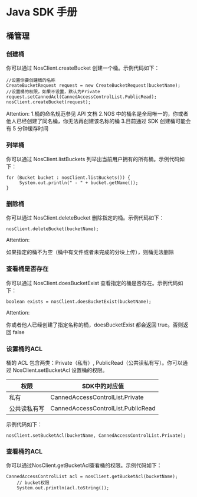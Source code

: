 # Java SDK 手册

## 桶管理

### 创建桶
你可以通过 NosClient.createBucket 创建一个桶。示例代码如下：

    //设置你要创建桶的名称
    CreateBucketRequest request = new CreateBucketRequest(bucketName);
    //设置桶的权限，如果不设置，默认为Private
    request.setCannedAcl(CannedAccessControlList.PublicRead);
    nosClient.createBucket(request);
    
<span>Attention:</span>
1.桶的命名规范参见 API 文档
2.NOS 中的桶名是全局唯一的，你或者他人已经创建了同名桶，你无法再创建该名称的桶
3.目前通过 SDK 创建桶可能会有 5 分钟缓存时间

### 列举桶
你可以通过 NosClient.listBuckets 列举出当前用户拥有的所有桶。示例代码如下：

    for (Bucket bucket : nosClient.listBuckets()) {
         System.out.println(" - " + bucket.getName());
    }
    
### 删除桶
你可以通过 NosClient.deleteBucket 删除指定的桶。示例代码如下：

    nosClient.deleteBucket(bucketName);

<span>Attention:</span><div class="alertContent">如果指定的桶不为空（桶中有文件或者未完成的分块上传），则桶无法删除</div>

### 查看桶是否存在
你可以通过 NosClient.doesBucketExist 查看指定的桶是否存在。示例代码如下：

    boolean exists = nosClient.doesBucketExist(bucketName);

<span>Attention:</span><div class="alertContent">你或者他人已经创建了指定名称的桶，doesBucketExist 都会返回 true。否则返回 false</div>

### 设置桶的ACL
桶的 ACL 包含两类：Private（私有）, PublicRead（公共读私有写）。你可以通过 NosClient.setBucketAcl 设置桶的权限。

|**权限**|	       **SDK中的对应值**         |
|--------|-----------------------------------|
|私有|	CannedAccessControlList.Private|
|公共读私有写	|CannedAccessControlList.PublicRead|

示例代码如下：

    nosClient.setBucketAcl(bucketName, CannedAccessControlList.Private);

### 查看桶的ACL
你可以通过NosClient.getBucketAcl查看桶的权限。示例代码如下：

    CannedAccessControlList acl = nosClient.getBucketAcl(bucketName);
        // bucket权限
        System.out.println(acl.toString());
